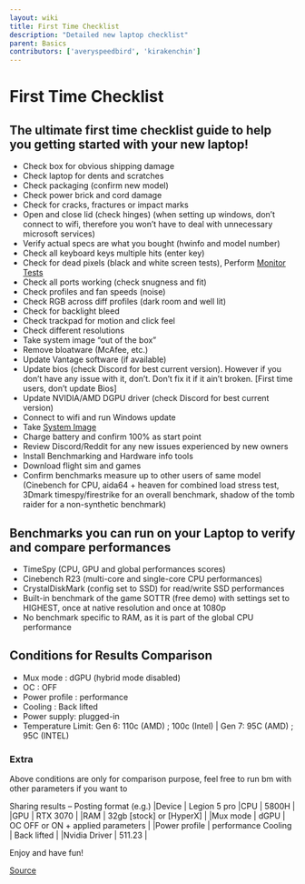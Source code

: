 ```yaml
---
layout: wiki
title: First Time Checklist
description: "Detailed new laptop checklist"
parent: Basics
contributors: ['averyspeedbird', 'kirakenchin'] 
---
```


# First Time Checklist
## The ultimate first time checklist guide to help you getting started with your new laptop!
- Check box for obvious shipping damage
-  Check laptop for dents and scratches
-  Check packaging (confirm new model)
-  Check power brick and cord damage
-  Check for cracks, fractures or impact marks
-  Open and close lid (check hinges) (when setting up windows, don’t connect to wifi, therefore you won’t have to deal with unnecessary microsoft services)
-  Verify actual specs are what you bought (hwinfo and model number)
-  Check all keyboard keys multiple hits (enter key)
-  Check for dead pixels (black and white screen tests), Perform [Monitor Tests](https://arnowelzel.de/en/tools/monitor-test)
-  Check all ports working (check snugness and fit)
-  Check profiles and fan speeds (noise)
-  Check RGB across diff profiles (dark room and well lit)
-  Check for backlight bleed
-  Check trackpad for motion and click feel
-  Check different resolutions
-  Take system image “out of the box”
-  Remove bloatware (McAfee, etc.)
-  Update Vantage software (if available)
-  Update bios (check Discord for best current version). However if you don’t have any issue with it, don’t. Don’t fix it if it ain’t broken. [First time users, don’t update Bios]
-  Update NVIDIA/AMD DGPU driver (check Discord for best current version)
-  Connect to wifi and run Windows update
-  Take [System Image](https://www.youtube.com/watch?v=x9BGn4MivJw)
-  Charge battery and confirm 100% as start point
-  Review Discord/Reddit for any new issues experienced by new owners
-  Install Benchmarking and Hardware info tools
-  Download flight sim and games
-  Confirm benchmarks measure up to other users of same model (Cinebench for CPU, aida64 + heaven for combined load stress test, 3Dmark timespy/firestrike for an overall benchmark, shadow of the tomb raider for a non-synthetic benchmark)

## Benchmarks you can run on your Laptop to verify and compare performances


-  TimeSpy (CPU, GPU and global performances scores)
-  Cinebench R23 (multi-core and single-core CPU performances)
-  CrystalDiskMark (config set to SSD) for read/write SSD performances
-  Built-in benchmark of the game SOTTR (free demo) with settings set to HIGHEST, once at native resolution and once at 1080p
-  No benchmark specific to RAM, as it is part of the global CPU performance

## Conditions for Results Comparison  


-  Mux mode : dGPU (hybrid mode disabled)
-  OC : OFF
-  Power profile : performance
-  Cooling : Back lifted
-  Power supply: plugged-in
-  Temperature Limit: Gen 6: 110c (AMD) ; 100c (Intel) | Gen 7: 95C (AMD) ; 95C (INTEL)

### Extra

Above conditions are only for comparison purpose, feel free to run bm with other parameters if you want to

Sharing results – Posting format (e.g.)
|Device | Legion 5 pro 
|CPU | 5800H |
|GPU | RTX 3070 |
|RAM | 32gb [stock] or [HyperX] |
|Mux mode | dGPU | OC OFF or ON + applied parameters |
|Power profile | performance Cooling | Back lifted |
|Nvidia Driver | 511.23 |

Enjoy and have fun!

[Source](https://rentry.org/laptopsetupguide)
